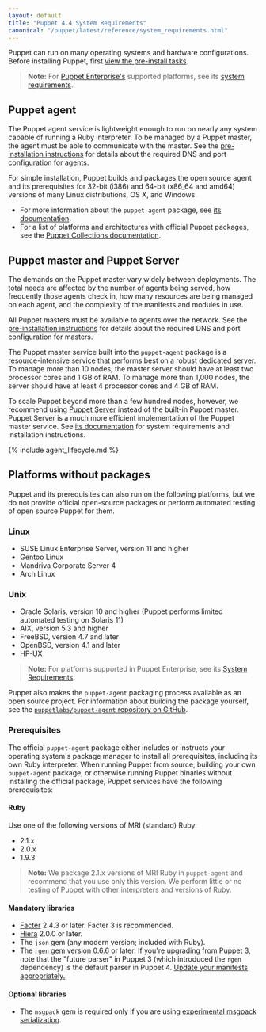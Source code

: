 ```yaml
---
layout: default
title: "Puppet 4.4 System Requirements"
canonical: "/puppet/latest/reference/system_requirements.html"
---
```


[pe-requirements]: {{pe}}/install_system_requirements.html#supported-operating-systems
[preinstall-network]: ./install_pre.html#check-your-network-configuration

Puppet can run on many operating systems and hardware configurations. Before installing Puppet, first [view the pre-install tasks](./install_pre.html).

> **Note:** For [Puppet Enterprise's](/pe/) supported platforms, see its [system requirements][pe-requirements].

## Puppet agent

The Puppet agent service is lightweight enough to run on nearly any system capable of running a Ruby interpreter. To be managed by a Puppet master, the agent must be able to communicate with the master. See the [pre-installation instructions][preinstall-network] for details about the required DNS and port configuration for agents.

For simple installation, Puppet builds and packages the open source agent and its prerequisites for 32-bit (i386) and 64-bit (x86_64 and amd64) versions of many Linux distributions, OS X, and Windows.

-   For more information about the `puppet-agent` package, see [its documentation](./about_agent.html).
-   For a list of platforms and architectures with official Puppet packages, see the [Puppet Collections documentation](./puppet_collections.html).

## Puppet master and Puppet Server

The demands on the Puppet master vary widely between deployments. The total needs are affected by the number of agents being served, how frequently those agents check in, how many resources are being managed on each agent, and the complexity of the manifests and modules in use.

All Puppet masters must be available to agents over the network. See the [pre-installation instructions][preinstall-network] for details about the required DNS and port configuration for masters.

The Puppet master service built into the `puppet-agent` package is a resource-intensive service that performs best on a robust dedicated server. To manage more than 10 nodes, the master server should have at least two processor cores and 1 GB of RAM. To manage more than 1,000 nodes, the server should have at least 4 processor cores and 4 GB of RAM.

To scale Puppet beyond more than a few hundred nodes, however, we recommend using [Puppet Server]({{puppetserver}}) instead of the built-in Puppet master. Puppet Server is a much more efficient implementation of the Puppet master service. See [its documentation]({{puppetserver}}/install_from_packages.html#system-requirements) for system requirements and installation instructions.

{% include agent_lifecycle.md %}

## Platforms without packages

Puppet and its prerequisites can also run on the following platforms, but we do not provide official open-source packages or perform automated testing of open source Puppet for them.

### Linux

-   SUSE Linux Enterprise Server, version 11 and higher
-   Gentoo Linux
-   Mandriva Corporate Server 4
-   Arch Linux

### Unix

-   Oracle Solaris, version 10 and higher (Puppet performs limited automated testing on Solaris 11)
-   AIX, version 5.3 and higher
-   FreeBSD, version 4.7 and later
-   OpenBSD, version 4.1 and later
-   HP-UX

> **Note:** For platforms supported in Puppet Enterprise, see its [System Requirements][pe-requirements].

Puppet also makes the `puppet-agent` packaging process available as an open source project. For information about building the package yourself, see the [`puppetlabs/puppet-agent` repository on GitHub](https://github.com/puppetlabs/puppet-agent).

### Prerequisites

The official `puppet-agent` package either includes or instructs your operating system's package manager to install all prerequisites, including its own Ruby interpreter. When running Puppet from source, building your own `puppet-agent` package, or otherwise running Puppet binaries without installing the official package, Puppet services have the following prerequisites:

#### Ruby

Use one of the following versions of MRI (standard) Ruby:

-   2.1.x
-   2.0.x
-   1.9.3

> **Note:** We package 2.1.x versions of MRI Ruby in `puppet-agent` and recommend that you use only this version. We perform little or no testing of Puppet with other interpreters and versions of Ruby.

#### Mandatory libraries

-   [Facter]({{facter}}/) 2.4.3 or later. Facter 3 is recommended.
-   [Hiera]({{hiera}}/) 2.0.0 or later.
-   The `json` gem (any modern version; included with Ruby).
-   The [`rgen` gem](http://ruby-gen.org/downloads) version 0.6.6 or later. If you're upgrading from Puppet 3, note that the "future parser" in Puppet 3 (which introduced the `rgen` dependency) is the default parser in Puppet 4. [Update your manifests appropriately.](./lang_updating_manifests.html)

#### Optional libraries

-   The `msgpack` gem is required only if you are using [experimental msgpack serialization](./experiments_msgpack.html).
